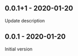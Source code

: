 ## 0.0.1+1 - 2020-01-20

Update description

## 0.0.1 - 2020-01-20

Initial version

[0.0.1+1]: https://github.com/huextrat/menu_button/releases/tag/v0.1.0
[0.0.1]: https://github.com/huextrat/menu_button/releases/tag/v0.1.0